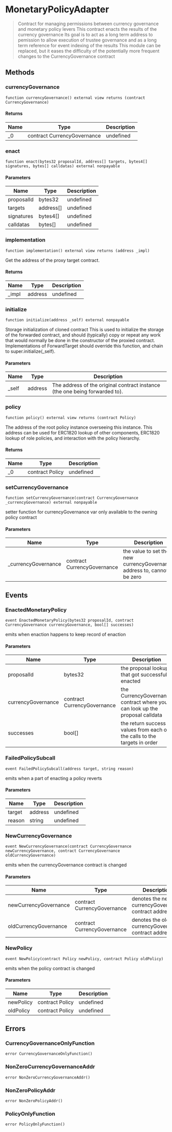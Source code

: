 # MonetaryPolicyAdapter



> Contract for managing permissions between currency governance and monetary policy levers This contract enacts the results of the currency governance Its goal is to act as a long term address to pemission to allow execution of trustee governance and as a long term reference for event indexing of the results This module can be replaced, but it eases the difficulty of the potentially more frequent changes to the CurrencyGovernance contract





## Methods

### currencyGovernance

```solidity
function currencyGovernance() external view returns (contract CurrencyGovernance)
```






#### Returns

| Name | Type | Description |
|---|---|---|
| _0 | contract CurrencyGovernance | undefined |

### enact

```solidity
function enact(bytes32 proposalId, address[] targets, bytes4[] signatures, bytes[] calldatas) external nonpayable
```





#### Parameters

| Name | Type | Description |
|---|---|---|
| proposalId | bytes32 | undefined |
| targets | address[] | undefined |
| signatures | bytes4[] | undefined |
| calldatas | bytes[] | undefined |

### implementation

```solidity
function implementation() external view returns (address _impl)
```

Get the address of the proxy target contract.




#### Returns

| Name | Type | Description |
|---|---|---|
| _impl | address | undefined |

### initialize

```solidity
function initialize(address _self) external nonpayable
```

Storage initialization of cloned contract This is used to initialize the storage of the forwarded contract, and should (typically) copy or repeat any work that would normally be done in the constructor of the proxied contract. Implementations of ForwardTarget should override this function, and chain to super.initialize(_self).



#### Parameters

| Name | Type | Description |
|---|---|---|
| _self | address | The address of the original contract instance (the one being              forwarded to). |

### policy

```solidity
function policy() external view returns (contract Policy)
```

The address of the root policy instance overseeing this instance. This address can be used for ERC1820 lookup of other components, ERC1820 lookup of role policies, and interaction with the policy hierarchy.




#### Returns

| Name | Type | Description |
|---|---|---|
| _0 | contract Policy | undefined |

### setCurrencyGovernance

```solidity
function setCurrencyGovernance(contract CurrencyGovernance _currencyGovernance) external nonpayable
```

setter function for currencyGovernance var only available to the owning policy contract



#### Parameters

| Name | Type | Description |
|---|---|---|
| _currencyGovernance | contract CurrencyGovernance | the value to set the new currencyGovernance address to, cannot be zero |



## Events

### EnactedMonetaryPolicy

```solidity
event EnactedMonetaryPolicy(bytes32 proposalId, contract CurrencyGovernance currencyGovernance, bool[] successes)
```

emits when enaction happens to keep record of enaction



#### Parameters

| Name | Type | Description |
|---|---|---|
| proposalId  | bytes32 | the proposal lookup that got successfully enacted |
| currencyGovernance  | contract CurrencyGovernance | the CurrencyGovernance contract where you can look up the proposal calldata |
| successes  | bool[] | the return success values from each of the calls to the targets in order |

### FailedPolicySubcall

```solidity
event FailedPolicySubcall(address target, string reason)
```

emits when a part of enacting a policy reverts



#### Parameters

| Name | Type | Description |
|---|---|---|
| target  | address | undefined |
| reason  | string | undefined |

### NewCurrencyGovernance

```solidity
event NewCurrencyGovernance(contract CurrencyGovernance newCurrencyGovernance, contract CurrencyGovernance oldCurrencyGovernance)
```

emits when the currencyGovernance contract is changed



#### Parameters

| Name | Type | Description |
|---|---|---|
| newCurrencyGovernance  | contract CurrencyGovernance | denotes the new currencyGovernance contract address |
| oldCurrencyGovernance  | contract CurrencyGovernance | denotes the old currencyGovernance contract address |

### NewPolicy

```solidity
event NewPolicy(contract Policy newPolicy, contract Policy oldPolicy)
```

emits when the policy contract is changed



#### Parameters

| Name | Type | Description |
|---|---|---|
| newPolicy  | contract Policy | undefined |
| oldPolicy  | contract Policy | undefined |



## Errors

### CurrencyGovernanceOnlyFunction

```solidity
error CurrencyGovernanceOnlyFunction()
```






### NonZeroCurrencyGovernanceAddr

```solidity
error NonZeroCurrencyGovernanceAddr()
```






### NonZeroPolicyAddr

```solidity
error NonZeroPolicyAddr()
```






### PolicyOnlyFunction

```solidity
error PolicyOnlyFunction()
```







